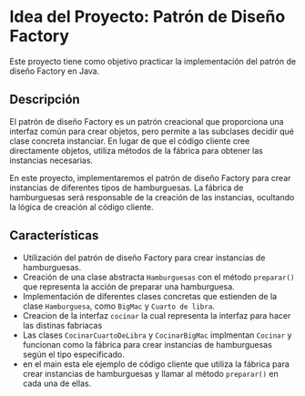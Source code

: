 # Idea del Proyecto: Patrón de Diseño Factory

Este proyecto tiene como objetivo practicar la implementación del patrón de diseño Factory en Java.

## Descripción

El patrón de diseño Factory es un patrón creacional que proporciona una interfaz común para crear objetos, pero permite a las subclases decidir qué clase concreta instanciar. En lugar de que el código cliente cree directamente objetos, utiliza métodos de la fábrica para obtener las instancias necesarias.

En este proyecto, implementaremos el patrón de diseño Factory para crear instancias de diferentes tipos de hamburguesas. La fábrica de hamburguesas será responsable de la creación de las instancias, ocultando la lógica de creación al código cliente.

## Características

- Utilización del patrón de diseño Factory para crear instancias de hamburguesas.
- Creación de una clase abstracta `Hamburguesas` con el método `preparar()` que representa la acción de preparar una hamburguesa.
- Implementación de diferentes clases concretas que estienden de la clase `Hamburguesa`, como `BigMac` y `Cuarto de libra`.
- Creacion de la interfaz `cocinar` la cual representa la interfaz para hacer las distinas fabriacas
- Las clases `CocinarCuartoDeLibra` y `CocinarBigMac` implmentan `Cocinar` y funcionan como la fábrica para crear instancias de hamburguesas según el tipo especificado.
- en el main esta ele ejemplo de código cliente que utiliza la fábrica para crear instancias de hamburguesas y llamar al método `preparar()` en cada una de ellas.

